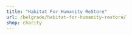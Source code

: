 ```yaml
---
title: "Habitat For Humanity ReStore"
url: /belgrade/habitat-for-humanity-restore/
shop: charity
---
```

